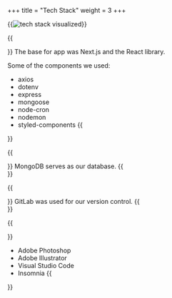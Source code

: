 +++
title = "Tech Stack"
weight = 3
+++

{{<image src="tech-stack.png" alt="tech stack visualized" caption="Our tech stack">}}

{{<section title="Next.js/React">}}
The base for app was Next.js and the React library.

Some of the components we used:
- axios
- dotenv
- express
- mongoose
- node-cron
- nodemon
- styled-components
{{</section>}}

{{<section title="MongoDB">}}
MongoDB serves as our database.
{{</section>}}

{{<section title="GitLab">}}
GitLab was used for our version control.
{{</section>}}

{{<section title="Tools">}}
- Adobe Photoshop
- Adobe Illustrator
- Visual Studio Code
- Insomnia
{{</section>}}

